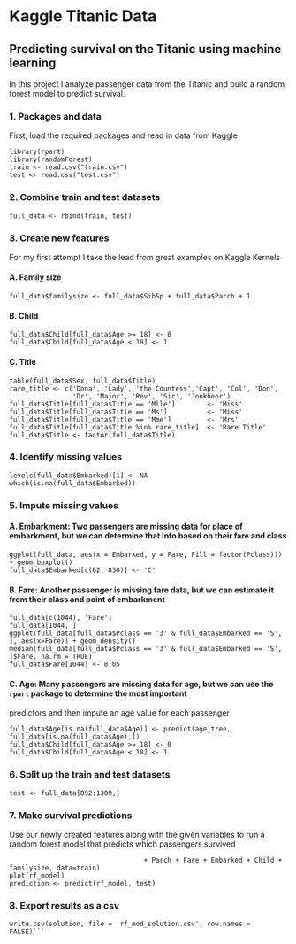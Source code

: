 # Kaggle Titanic Data
## Predicting survival on the Titanic using machine learning
In this project I analyze passenger data from the Titanic and build a random forest model to predict survival. 

### 1. Packages and data
First, load the required packages and read in data from Kaggle
```library(ggplot2)
library(rpart)
library(randomForest)
train <- read.csv("train.csv")
test <- read.csv("test.csv")
```

### 2. Combine train and test datasets

```test$Survived <- NA  
full_data <- rbind(train, test)
```

### 3. Create new features
For my first attempt I take the lead from great examples on Kaggle Kernels
#### A. Family size
```full_data$familysize <- NA  
full_data$familysize <- full_data$SibSp + full_data$Parch + 1
```

#### B. Child
```full_data$Child <- NA  
full_data$Child[full_data$Age >= 18] <- 0  
full_data$Child[full_data$Age < 18] <- 1
```

#### C. Title
```full_data$Title <- gsub('(.*, )|(\\..*)', '', full_data$Name)  
table(full_data$Sex, full_data$Title)  
rare_title <- c('Dona', 'Lady', 'the Countess','Capt', 'Col', 'Don', 
                'Dr', 'Major', 'Rev', 'Sir', 'Jonkheer')  
full_data$Title[full_data$Title == 'Mlle']        <- 'Miss'  
full_data$Title[full_data$Title == 'Ms']          <- 'Miss'  
full_data$Title[full_data$Title == 'Mme']         <- 'Mrs'  
full_data$Title[full_data$Title %in% rare_title]  <- 'Rare Title'  
full_data$Title <- factor(full_data$Title)
```

### 4. Identify missing values
```summary(full_data)  
levels(full_data$Embarked)[1] <- NA  
which(is.na(full_data$Embarked))
```

### 5. Impute missing values
#### A. Embarkment: Two passengers are missing data for place of embarkment, but we can determine that info based on their fare and class
```full_data[c(62, 830), 'Fare']  
ggplot(full_data, aes(x = Embarked, y = Fare, Fill = factor(Pclass))) + geom_boxplot()  
full_data$Embarked[c(62, 830)] <- 'C'
```

#### B. Fare: Another passenger is missing fare data, but we can estimate it from their class and point of embarkment
```which(is.na(full_data$Fare))  
full_data[c(1044), 'Fare']  
full_data[1044, ]  
ggplot(full_data[full_data$Pclass == '3' & full_data$Embarked == 'S', ], aes(x=Fare)) + geom_density()  
median(full_data[full_data$Pclass == '3' & full_data$Embarked == 'S', ]$Fare, na.rm = TRUE)  
full_data$Fare[1044] <- 8.05
```

#### C. Age: Many passengers are missing data for age, but we can use the ```rpart``` package to determine the most important 
predictors and then impute an age value for each passenger
```age_tree <- rpart(Age ~ Title + Pclass + Sex + Fare + Embarked, data = full_data[!is.na(full_data$Age),], method = "anova")  
full_data$Age[is.na(full_data$Age)] <- predict(age_tree, full_data[is.na(full_data$Age),])  
full_data$Child[full_data$Age >= 18] <- 0  
full_data$Child[full_data$Age < 18] <- 1
```

### 6. Split up the train and test datasets
```train <- full_data[1:891,]  
test <- full_data[892:1309,]
```

### 7. Make survival predictions
Use our newly created features along with the given variables to run a random forest model that predicts which passengers survived
```rf_model <- randomForest(factor(Survived) ~ Pclass + Title + Sex + SibSp + Age  
                                  + Parch + Fare + Embarked + Child + familysize, data=train)  
plot(rf_model)  
prediction <- predict(rf_model, test)
```

### 8. Export results as a csv
```solution <- data.frame(PassengerId = test$PassengerId, Survived = prediction)  
write.csv(solution, file = 'rf_mod_solution.csv', row.names = FALSE)```



